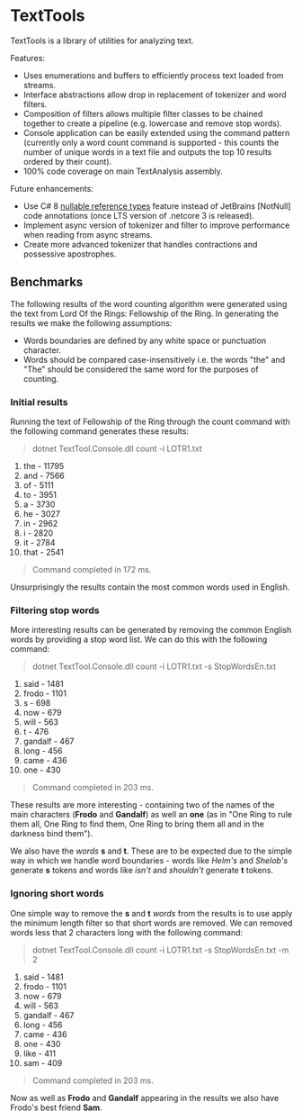 # TextTools #

TextTools is a library of utilities for analyzing text.

Features:

- Uses enumerations and buffers to efficiently process text loaded from streams.
- Interface abstractions allow drop in replacement of tokenizer and word filters.
- Composition of filters allows multiple filter classes to be chained together to create a pipeline (e.g. lowercase and remove stop words).  
- Console application can be easily extended using the command pattern (currently only a word count command is supported - this counts the number of unique words in a text file and outputs the top 10 results ordered by their count).
- 100% code coverage on main TextAnalysis assembly.


Future enhancements:

- Use C# 8 [nullable reference types](https://docs.microsoft.com/en-us/dotnet/csharp/tutorials/nullable-reference-types) feature instead of JetBrains [NotNull] code annotations (once LTS version of .netcore 3 is released).
- Implement async version of tokenizer and filter to improve performance when reading from async streams.
- Create more advanced tokenizer that handles contractions and possessive apostrophes.


## Benchmarks ##

The following results of the word counting algorithm were generated using the text from Lord Of the Rings: Fellowship of the Ring. In generating the results we make the following assumptions:

- Words boundaries are defined by any white space or punctuation character.
- Words should be compared case-insensitively i.e. the words "the" and "The" should be considered the same word for the purposes of counting. 

### Initial results ###
Running the text of Fellowship of the Ring through the count command with the following command generates these results:

> dotnet TextTool.Console.dll count -i LOTR1.txt

1. the - 11795
2. and - 7566
3. of - 5111
4. to - 3951
5. a - 3730
6. he - 3027
7. in - 2962
8. i - 2820
9. it - 2784
10. that - 2541

> Command completed in 172 ms.

Unsurprisingly the results contain the most common words used in English. 


### Filtering stop words ###
More interesting results can be generated by removing the common English words by providing a stop word list. We can do this with the following command:

> dotnet TextTool.Console.dll count -i LOTR1.txt -s StopWordsEn.txt

1. said - 1481
2. frodo - 1101
3. s - 698
4. now - 679
5. will - 563
6. t - 476
7. gandalf - 467
8. long - 456
9. came - 436
10. one - 430

> Command completed in 203 ms.

These results are more interesting - containing two of the names of the main characters (**Frodo** and **Gandalf**) as well an **one** (as in "One Ring to rule them all, One Ring to find them, One Ring to bring them all and in the darkness bind them").

We also have the *words* **s** and **t**. These are to be expected due to the simple way in which we handle word boundaries - words like *Helm's* and *Shelob's* generate **s** tokens and words like *isn't* and *shouldn't* generate **t** tokens.


### Ignoring short words ###
One simple way to remove the **s** and **t** *words* from the results is to use apply the minimum length filter so that short words are removed. We can removed words less that 2 characters long with the following command:
 
> dotnet TextTool.Console.dll count -i LOTR1.txt -s StopWordsEn.txt -m 2

1. said - 1481
2. frodo - 1101
3. now - 679
4. will - 563
5. gandalf - 467
6. long - 456
7. came - 436
8. one - 430
9. like - 411
10. sam - 409

> Command completed in 203 ms.

Now as well as **Frodo** and **Gandalf** appearing in the results we also have Frodo's best friend **Sam**.

